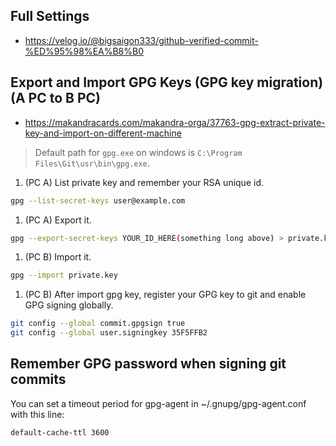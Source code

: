## Full Settings
* https://velog.io/@bigsaigon333/github-verified-commit-%ED%95%98%EA%B8%B0

## Export and Import GPG Keys (GPG key migration) (A PC to B PC)
* https://makandracards.com/makandra-orga/37763-gpg-extract-private-key-and-import-on-different-machine
> Default path for `gpg.exe` on windows is `C:\Program Files\Git\usr\bin\gpg.exe`.
1. (PC A) List private key and remember your RSA unique id.
```bash
gpg --list-secret-keys user@example.com
```
1. (PC A) Export it.
```bash
gpg --export-secret-keys YOUR_ID_HERE(something long above) > private.key
```
1. (PC B) Import it.
```bash
gpg --import private.key
```
1. (PC B) After import gpg key, register your GPG key to git and enable GPG signing globally.
```bash
git config --global commit.gpgsign true
git config --global user.signingkey 35F5FFB2
```

## Remember GPG password when signing git commits
You can set a timeout period for gpg-agent in ~/.gnupg/gpg-agent.conf with this line:  
```
default-cache-ttl 3600
```